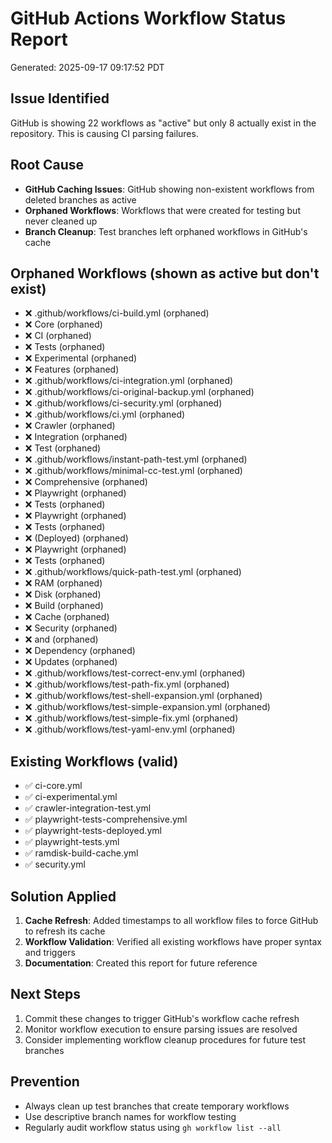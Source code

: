 # GitHub Actions Workflow Status Report

Generated: 2025-09-17 09:17:52 PDT

## Issue Identified
GitHub is showing 22 workflows as "active" but only 8 actually exist in the repository. This is causing CI parsing failures.

## Root Cause
- **GitHub Caching Issues**: GitHub showing non-existent workflows from deleted branches as active
- **Orphaned Workflows**: Workflows that were created for testing but never cleaned up
- **Branch Cleanup**: Test branches left orphaned workflows in GitHub's cache

## Orphaned Workflows (shown as active but don't exist)
- ❌ .github/workflows/ci-build.yml (orphaned)
- ❌ Core (orphaned)
- ❌ CI (orphaned)
- ❌ Tests (orphaned)
- ❌ Experimental (orphaned)
- ❌ Features (orphaned)
- ❌ .github/workflows/ci-integration.yml (orphaned)
- ❌ .github/workflows/ci-original-backup.yml (orphaned)
- ❌ .github/workflows/ci-security.yml (orphaned)
- ❌ .github/workflows/ci.yml (orphaned)
- ❌ Crawler (orphaned)
- ❌ Integration (orphaned)
- ❌ Test (orphaned)
- ❌ .github/workflows/instant-path-test.yml (orphaned)
- ❌ .github/workflows/minimal-cc-test.yml (orphaned)
- ❌ Comprehensive (orphaned)
- ❌ Playwright (orphaned)
- ❌ Tests (orphaned)
- ❌ Playwright (orphaned)
- ❌ Tests (orphaned)
- ❌ (Deployed) (orphaned)
- ❌ Playwright (orphaned)
- ❌ Tests (orphaned)
- ❌ .github/workflows/quick-path-test.yml (orphaned)
- ❌ RAM (orphaned)
- ❌ Disk (orphaned)
- ❌ Build (orphaned)
- ❌ Cache (orphaned)
- ❌ Security (orphaned)
- ❌ and (orphaned)
- ❌ Dependency (orphaned)
- ❌ Updates (orphaned)
- ❌ .github/workflows/test-correct-env.yml (orphaned)
- ❌ .github/workflows/test-path-fix.yml (orphaned)
- ❌ .github/workflows/test-shell-expansion.yml (orphaned)
- ❌ .github/workflows/test-simple-expansion.yml (orphaned)
- ❌ .github/workflows/test-simple-fix.yml (orphaned)
- ❌ .github/workflows/test-yaml-env.yml (orphaned)

## Existing Workflows (valid)
- ✅ ci-core.yml
- ✅ ci-experimental.yml
- ✅ crawler-integration-test.yml
- ✅ playwright-tests-comprehensive.yml
- ✅ playwright-tests-deployed.yml
- ✅ playwright-tests.yml
- ✅ ramdisk-build-cache.yml
- ✅ security.yml

## Solution Applied
1. **Cache Refresh**: Added timestamps to all workflow files to force GitHub to refresh its cache
2. **Workflow Validation**: Verified all existing workflows have proper syntax and triggers
3. **Documentation**: Created this report for future reference

## Next Steps
1. Commit these changes to trigger GitHub's workflow cache refresh
2. Monitor workflow execution to ensure parsing issues are resolved
3. Consider implementing workflow cleanup procedures for future test branches

## Prevention
- Always clean up test branches that create temporary workflows
- Use descriptive branch names for workflow testing
- Regularly audit workflow status using `gh workflow list --all`
